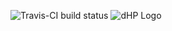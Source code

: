 ![Travis-CI build status](https://api.travis-ci.org/dane-hillard-photography/dhp.svg)
![dHP Logo](https://github.com/daneah/dhp/raw/master/assets/images/logos/dhp.png)
